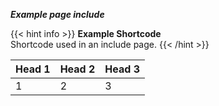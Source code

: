 _**Example page include**_

{{< hint info >}}
**Example Shortcode**\
Shortcode used in an include page.
{{< /hint >}}

| Head 1 | Head 2 | Head 3 |
| ------ | ------ | ------ |
| 1      | 2      | 3      |
